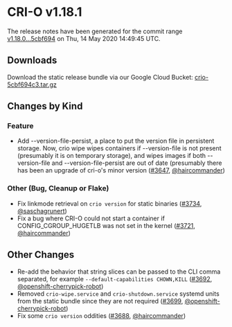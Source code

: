 # CRI-O v1.18.1

The release notes have been generated for the commit range
[v1.18.0...5cbf694](https://github.com/cri-o/cri-o/compare/v1.18.0...5cbf694c34f8d1af19eb873e39057663a4830635) on Thu, 14 May 2020 14:49:45 UTC.

## Downloads

Download the static release bundle via our Google Cloud Bucket:
[crio-5cbf694c3.tar.gz][0]

[0]: https://storage.googleapis.com/k8s-conform-cri-o/artifacts/crio-5cbf694c3.tar.gz

## Changes by Kind

### Feature

- Add --version-file-persist, a place to put the version file in persistent storage. Now, crio wipe wipes containers if --version-file is not present (presumably it is on temporary storage), and wipes images if both --version-file and --version-file-persist are out of date (presumably there has been an upgrade of cri-o's minor version ([#3647](https://github.com/cri-o/cri-o/pull/3647), [@haircommander](https://github.com/haircommander))

### Other (Bug, Cleanup or Flake)

- Fix linkmode retrieval on `crio version` for static binaries ([#3734](https://github.com/cri-o/cri-o/pull/3734), [@saschagrunert](https://github.com/saschagrunert))
- Fix a bug where CRI-O could not start a container if CONFIG_CGROUP_HUGETLB was not set in the kernel ([#3721](https://github.com/cri-o/cri-o/pull/3721), [@haircommander](https://github.com/haircommander))



## Other Changes

- Re-add the behavior that string slices can be passed to the CLI comma separated, for example `--default-capabilities CHOWN,KILL` ([#3692](https://github.com/cri-o/cri-o/pull/3692), [@openshift-cherrypick-robot](https://github.com/openshift-cherrypick-robot))
- Removed `crio-wipe.service` and `crio-shutdown.service` systemd units from the static bundle since they are not required ([#3699](https://github.com/cri-o/cri-o/pull/3699), [@openshift-cherrypick-robot](https://github.com/openshift-cherrypick-robot))
- Fix some `crio version` oddities ([#3688](https://github.com/cri-o/cri-o/pull/3688), [@haircommander](https://github.com/haircommander))